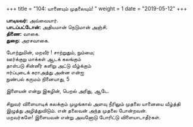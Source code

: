 ﻿+++
title = "104: யானையும் முதலையும்!  "
weight = 1
date = "2019-05-12"
+++

**பாடியவர்:** அவ்வையார்.  
**பாடப்பட்டோன்:** அதியமான் நெடுமான் அஞ்சி.  
**திணை:** வாகை.  
**துறை:** அரசவாகை.  
  
போற்றுமின், மறவீர் ! சாற்றுதும், நும்மை;  
ஊர்க்குறு மாக்கள் ஆடக் கலங்கும்  
தாள்படு சின்னீர் களிறு அட்டு வீழ்க்கும்  
ஈர்ப்புடைக் கராஅத்து அன்ன என்ஐ  
நுண்பல் கருமம் நினையாது, 5  
  
இளையன் என்று இகழின், பெறல் அரிது, ஆடே.  
   
சிறுவர் விளையாடிக் கலக்கும் முழங்கால் அளவு நீரிலும் முதலை யானையை வீழ்த்தி இழுத்து அழித்துவிடும். என் தலைவன் அந்த முதலை போன்றவன்.  
மறவர்களே! இளையவன் என்று அவனோடு போரிட்டு விளையாடாதீர்கள்.  
